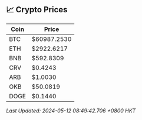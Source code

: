 ## 📈 Crypto Prices

| Coin | Price |
| ---- | ----- |
| BTC | $60987.2530 |
| ETH | $2922.6217 |
| BNB | $592.8309 |
| CRV | $0.4243 |
| ARB | $1.0030 |
| OKB | $50.0819 |
| DOGE | $0.1440 |

_Last Updated: 2024-05-12 08:49:42.706 +0800 HKT_